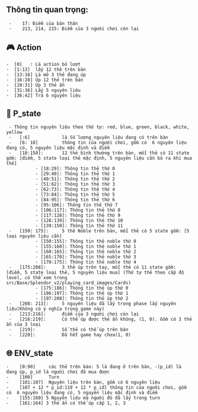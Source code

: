 ##   Thông tin quan trọng:
     -    17: Điểm của bản thân
     -    213, 214, 215: Điểm của 3 người chơi còn lại
     
##  :video_game: Action
    -  [0]   : Là action bỏ lượt
    -  [1:13]  lấy 12 thẻ trên bàn
    -  [13:16] Là mở 3 thẻ đang úp
    -  [16:28] Úp 12 thẻ trên bàn
    -  [28:31] Úp 3 thẻ ẩn
    -  [31:36] Lấy 5 nguyên liêu
    -  [36:42] Trả 6 nguyên liệu

##  :bust_in_silhouette: P_state
     - Thông tin nguyên liệu theo thứ tự: red, blue, green, black, white, yellow
     -   [:6]            là Số lượng nguyên liệu đang có trên bàn
     -   [6: 18]         thông tin của người chơi, gồm có  6 nguyên liệu đang có, 5 nguyên liệu mặc định và điểm
     -   [18:150]:       12 thẻ bình thường trên bàn, mỗi thẻ có 11 state gồm: [điểm, 5 state loại thẻ mặc định, 5 nguyên liệu cần bỏ ra khi mua thẻ]
               - [18:29]: Thông tin thẻ thứ 0
               - [29:40]: Thông tin thẻ thứ 1
               - [40:51]: Thông tin thẻ thứ 2
               - [51:62]: Thông tin thẻ thứ 3
               - [62:73]: Thông tin thẻ thứ 4
               - [73:84]: Thông tin thẻ thứ 5
               - [84:95]: Thông tin thẻ thứ 6
               - [95:106]: Thông tin thẻ thứ 7
               - [106:117]: Thông tin thẻ thứ 8
               - [117:128]: Thông tin thẻ thứ 9
               - [128:139]: Thông tin thẻ thứ 10
               - [139:150]: Thông tin thẻ thứ 11
     -   [150: 175]:     5 thẻ Noble trên bàn, mỗi thẻ có 5 state gồm: [5 loại nguyên liệu cần]
               - [150:155]: Thông tin thẻ noble thứ 0
               - [155:160]: Thông tin thẻ noble thứ 1
               - [160:165]: Thông tin thẻ noble thứ 2
               - [165:170]: Thông tin thẻ noble thứ 3
               - [170:175]: Thông tin thẻ noble thứ 4
     -   [175:208]:      3 thẻ úp trên tay, mỗi thẻ có 11 state gồm: [điểm, 5 state loại thẻ, 5 nguyên liệu mua] (Thứ tự thẻ theo cấp độ level, có thể xem trong src/Base/Splendor_v2/playing_card_images/Cards)
               - [175:186]: Thông tin thẻ úp thứ 0
               - [186:197]: Thông tin thẻ úp thứ 1
               - [197:208]: Thông tin thẻ úp thứ 2
     -   [208: 213]:     5 nguyên liệu đã lấy trong phase lấy nguyên liệu(Không có ý nghĩa trong game này)
     -   [213:216]:      điểm của 3 người chơi còn lại
     -   [216:219]:      Có thể úp được thẻ ẩn không, (1, 0). Gồm có 3 thẻ ẩn của 3 loại
     -   [219]:          Số thẻ có thể úp trên bàn
     -   [220]:          Đã hết game hay chưa(1, 0)


##  :globe_with_meridians: ENV_state
    -    [0:90]     các thẻ trên bàn: 5 là đang ở trên bàn, -(p_id) là đang úp, p_id là người chơi đã mua được
    -    [100]      Turn
    -    [101:107]  Nguyên liệu trên bàn, gồm có 6 nguyên liệu
    -    [107 + 12 * p_id:119 + 12 * p_id] thông tin của người chơi, gồm có  6 nguyên liệu đang có, 5 nguyên liệu mặc định và điểm
    -    [155:160] 5 Nguyên liệu mà người đó đã lấy trong turn
    -    [161:164] 3 thẻ ẩn có thể úp cấp 1, 2, 3


